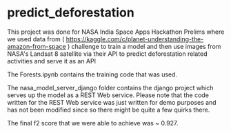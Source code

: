 # predict_deforestation
This project was done for NASA India Space Apps Hackathon Prelims where we used data from ( https://kaggle.com/c/planet-understanding-the-amazon-from-space ) challenge to train a model and then use images from NASA's Landsat 8 satellite via their API to predict deforestation related activities and serve it as an API 

The Forests.ipynb contains the training code that was used.

The nasa_model_server_django folder contains the django project which serves up the model as a REST Web service. Please note that the code written for the REST Web service was just written for demo purposes and has not been modified since so there might be quite a few quirks there.

The final f2 score that we were able to achieve was ~ 0.927.
